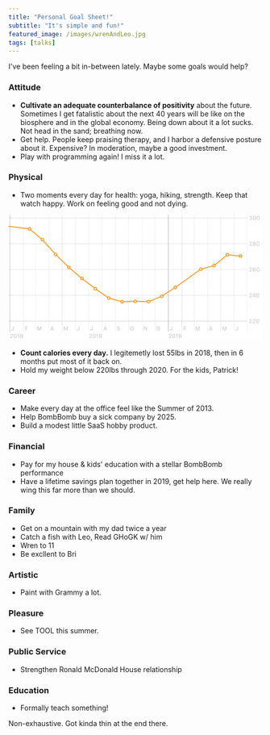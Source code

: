 ```yaml
---
title: "Personal Goal Sheet!"
subtitle: "It's simple and fun!"
featured_image: /images/wrenAndLeo.jpg
tags: [talks]
---
```


I've been feeling a bit in-between lately. Maybe some goals would help?

<!--more-->

### Attitude
 - **Cultivate an adequate counterbalance of positivity** about the future. Sometimes I get fatalistic about the next 40 years will be like on the biosphere and in the global economy. Being down about it a lot sucks. Not head in the sand;  breathing now.
 - Get help. People keep praising therapy, and I harbor a defensive posture about it. Expensive? In moderation, maybe a good investment.
 - Play with programming again! I miss it a lot. 

### Physical
 - Two moments every day for health: yoga, hiking, strength. Keep that watch happy. Work on feeling good and not dying.

![I lost 55 lbs in 2018, then gained it back.](/images/weight2019.png)
 - **Count calories every day.** I legitemetly lost 55lbs in 2018, then in 6 months put most of it back on. 
 - Hold my weight below 220lbs through 2020. For the kids, Patrick! 
 

### Career
 - Make every day at the office feel like the Summer of 2013.
 - Help BombBomb buy a sick company by 2025.
 - Build a modest little SaaS hobby product.

### Financial
 - Pay for my house & kids' education with a stellar BombBomb performance
 - Have a lifetime savings plan together in 2019, get help here. We really wing this far more than we should.

### Family
 - Get on a mountain with my dad twice a year
 - Catch a fish with Leo, Read GHoGK w/ him
 - Wren to 11
 - Be excllent to Bri

### Artistic
 - Paint with Grammy a lot.

### Pleasure
 - See TOOL this summer.

### Public Service
 - Strengthen Ronald McDonald House relationship

### Education
 - Formally teach something!

Non-exhaustive. Got kinda thin at the end there. 